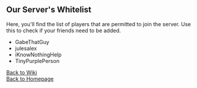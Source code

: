 
## Our Server's Whitelist
Here, you'll find the list of players that are permitted to join the server. Use this to check if your friends need to be added.  

- GabeThatGuy
- julesalex
- iKnowNothingHelp
- TinyPurplePerson

[Back to Wiki](/MinecraftServer/wiki)  
[Back to Homepage](/MinecraftServer)  
